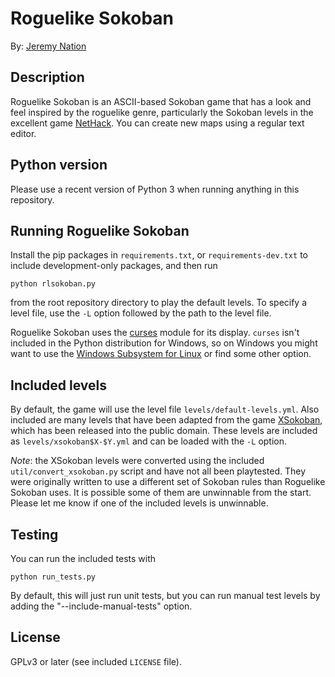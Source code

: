 # Roguelike Sokoban

By: [Jeremy Nation](mailto:jeremy@jeremynation.me)

## Description

Roguelike Sokoban is an ASCII-based Sokoban game that has a look and feel
inspired by the roguelike genre, particularly the Sokoban levels in the
excellent game [NetHack](https://www.nethack.org/). You can create new maps
using a regular text editor.

## Python version

Please use a recent version of Python 3 when running anything in this
repository.

## Running Roguelike Sokoban

Install the pip packages in `requirements.txt`, or `requirements-dev.txt` to
include development-only packages, and then run

    python rlsokoban.py

from the root repository directory to play the default levels. To specify a
level file, use the `-L` option followed by the path to the level file.

Roguelike Sokoban uses the
[curses](https://docs.python.org/3/library/curses.html) module for its
display. `curses` isn't included in the Python distribution for Windows, so
on Windows you might want to use the
[Windows Subsystem for Linux](https://docs.microsoft.com/en-us/windows/wsl/) or
find some other option.

## Included levels

By default, the game will use the level file `levels/default-levels.yml`. Also
included are many levels that have been adapted from the game
[XSokoban](http://www.cs.cornell.edu/andru/xsokoban.html), which has been
released into the public domain. These levels are included as
`levels/xsokoban$X-$Y.yml` and can be loaded with the `-L` option.

*Note*: the XSokoban levels were converted using the included
`util/convert_xsokoban.py` script and have not all been playtested. They were
originally written to use a different set of Sokoban rules than Roguelike
Sokoban uses. It is possible some of them are unwinnable from the start. Please
let me know if one of the included levels is unwinnable.

## Testing

You can run the included tests with

    python run_tests.py

By default, this will just run unit tests, but you can run manual test levels by
adding the "--include-manual-tests" option.

## License

GPLv3 or later (see included `LICENSE` file).

